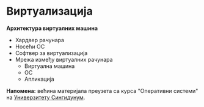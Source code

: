 # Виртуализација

**Архитектура виртуалних машина**

- Хардвер рачунара
- Носећи ОС
- Софтвер за виртуализација
- Мрежа између виртуалних рачунара
	- Виртуална машина
	- ОС
	- Апликација

**Напомена:** већина материјала преузета са курса "Оперативни системи" на [Универзитету Сингидунум](https://singidunum.ac.rs).
